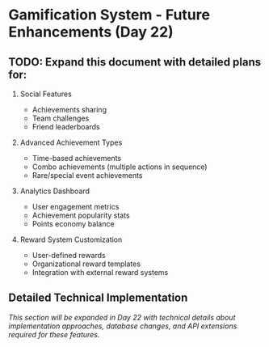 # Gamification System - Future Enhancements (Day 22)

## TODO: Expand this document with detailed plans for:

1. Social Features
   - Achievements sharing
   - Team challenges
   - Friend leaderboards

2. Advanced Achievement Types
   - Time-based achievements
   - Combo achievements (multiple actions in sequence)
   - Rare/special event achievements

3. Analytics Dashboard
   - User engagement metrics
   - Achievement popularity stats
   - Points economy balance

4. Reward System Customization
   - User-defined rewards
   - Organizational reward templates
   - Integration with external reward systems

## Detailed Technical Implementation

_This section will be expanded in Day 22 with technical details about implementation approaches, database changes, and API extensions required for these features._ 